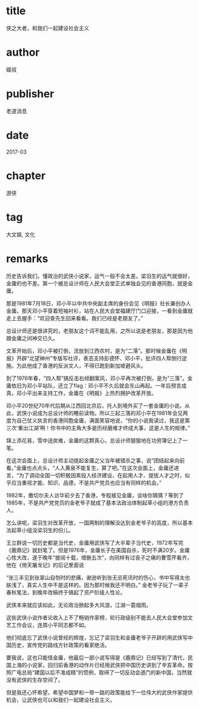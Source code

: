 # title
侠之大者，和我们一起建设社会主义

# author
碟叔

# publisher
老道消息

# date
2017-03

# chapter
游侠

# tag
大文娱, 文化

# remarks

历史告诉我们，懂政治的武侠小说家，运气一般不会太差。梁羽生的运气就很好，金庸的也不差。第一个被总设计师在人民大会堂正式单独会见的香港同胞，就是金庸。

那是1981年7月18日，邓小平以中共中央副主席的身份会见《明报》社长兼创办人金庸。那天邓小平穿着短袖衬衫，站在人民大会堂福建厅门口迎接，一看到金庸就走上去握手：“欢迎查先生回来看看。我们已经是老朋友了。”

总设计师还是很讲究的，老朋友这个词不能乱用，之所以说是老朋友，那是因为他跟金庸之间神交已久。

文革开始后，邓小平被打倒，流放到江西农村，是为“二落”。那时候金庸在《明报》开辟“北望神州”专版写社评，表态支持彭德怀、邓小平，批评四人帮倒行逆施。为此他成了香港的反派文人，不得已跑到新加坡避风头。

到了1976年春，“四人帮”搞反击右倾翻案风，邓小平再次被打倒，是为“三落”。金庸依旧为邓小平站队，还立了flag：邓小平不久后就会东山再起。一年后预言成真，邓小平出来主持工作，金庸在《明报》上热烈拥护改革开放。

邓小平20世纪70年代后期从江西回北京后，托人到境外买了一套金庸的小说。从此，武侠小说成为总设计师的睡前读物。所以三起三落的邓小平在1981年会见两度为自己仗义执言的香港同胞金庸，满面笑容地说，“你的小说我读过，我这是第三次‘重出江湖’啊！你书中的主角大多是历经磨难才终成大事，这是人生的规律。”

锦上添花易，雪中送炭难，金庸的这颗真心，总设计师狠狠地在功劳簿记上了一笔。

在这次会面上，总设计师主动提起金庸之父当年被错杀之事，说“团结起来向前看。”金庸也点点头，“人入黄泉不能复生，算了吧。”在这次会面上，金庸还进言，“为了调动全国一切积极因素投入经济建设，在起用人才、提拔人才之时，似乎应当重视才能、知识、品德，不是共产党员也应当有同样的机会。”

1982年，撒切尔夫人访华前夕去了香港，专程接见金庸，谈啥你猜猜？等到了1985年，不是共产党党员的金老爷子就成了基本法政治体制起草小组的港方负责人。

怎么讲呢，梁羽生对改革开放，一国两制的理解没达到金老爷子的高度，所以基本法起草小组没梁羽生的份儿。

王立群说一切历史都是当代史，金庸用武侠写了大半辈子当代史，1972年写完《鹿鼎记》就封笔了。但是1976年，金庸长子在美国自杀，死时不满20岁。金庸心性大改，遂于晚年“披阅十载，增删五次”，向同样有过丧子之痛的曹雪芹看齐，他在《倚天屠龙记》的后记里面说

“张三丰见到张翠山自刎时的悲痛，谢逊听到张无忌死讯时的伤心，书中写得太也肤浅了，真实人生中不是这样的。因为那时候我还不明白。”
金老爷子玩了一辈子春秋笔法，到晚年改稿终于搞起了资产阶级人性论。

武侠本来就应该如此，无论政治掀起多大风浪，江湖一蓑烟雨。

这些武侠小说作者论收入上不了畅销作家榜，轮行政级别不能去人民大会堂参加文艺工作会议，连周小平同志都不如。

他们彻底忘了武侠小说曾经的辉煌，忘记了梁羽生和金庸老爷子开辟的用武侠写中国历史，宣传党的路线方针政策的看家绝活。

要我说，这也只能怪金庸，他最后一部小说写得是《鹿鼎记》已经写到了清代，民国上海的小说家，回归前香港的动作片已经用武侠把中国历史讲到了辛亥革命。按照广电总局“建国以后不准成精”的惯例，取缔了一切反动会道门的新中国，当然就没有武侠的生存空间了。

但是我还心怀希望，希望中国梦和一带一路的政策能给下一位伟大的武侠作家提供机会，让武侠也可以和我们一起建设社会主义。